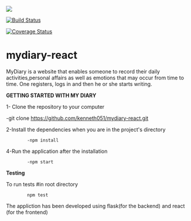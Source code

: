 
<a href="https://codeclimate.com/github/kenneth051/mydiary-react/maintainability"><img src="https://api.codeclimate.com/v1/badges/7714b99979beb98919c6/maintainability" /></a>


[![Build Status](https://travis-ci.org/kenneth051/mydiary-react.svg?branch=develop)](https://travis-ci.org/kenneth051/mydiary-react)


[![Coverage Status](https://coveralls.io/repos/github/kenneth051/mydiary-react/badge.svg)](https://coveralls.io/github/kenneth051/mydiary-react)

# mydiary-react

MyDiary is a website that enables someone to record their daily activities,personal affairs as well as emotions that may occur from time to time. One registers, logs in and then he or she starts writing.

**GETTING STARTED WITH MY DIARY**

1- Clone the repository to your computer

-git clone https://github.com/kenneth051/mydiary-react.git 

2-Install the dependencies when you are in the project's directory

		    -npm install

4-Run the application after the installation

		    -npm start

**Testing**

To run tests
#in root directory

            npm test

The appliction has been developed using flask(for the backend) and react (for the frontend) 
